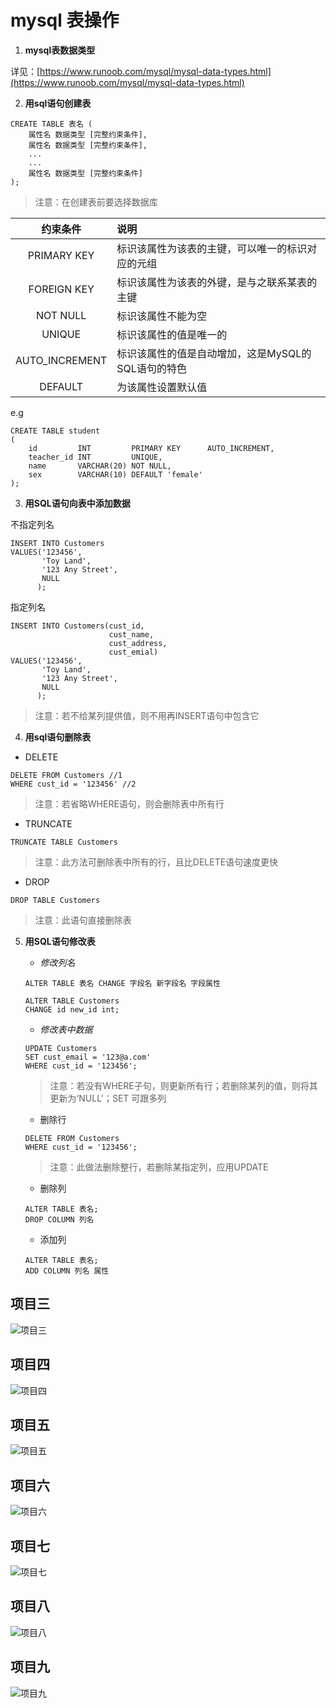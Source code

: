 # mysql 表操作      

1. **mysql表数据类型**   

详见：[https://www.runoob.com/mysql/mysql-data-types.html](https://www.runoob.com/mysql/mysql-data-types.html)

2. **用sql语句创建表**

```mysql
CREATE TABLE 表名 (
    属性名 数据类型 [完整约束条件],
    属性名 数据类型 [完整约束条件],
    ...
    ...
    属性名 数据类型 [完整约束条件]
);
```

> 注意：在创建表前要选择数据库

|    约束条件    | 说明                                               |
| :------------: | :------------------------------------------------- |
|  PRIMARY KEY   | 标识该属性为该表的主键，可以唯一的标识对应的元组   |
|  FOREIGN KEY   | 标识该属性为该表的外键，是与之联系某表的主键       |
|    NOT NULL    | 标识该属性不能为空                                 |
|     UNIQUE     | 标识该属性的值是唯一的                             |
| AUTO_INCREMENT | 标识该属性的值是自动增加，这是MySQL的SQL语句的特色 |
|    DEFAULT     | 为该属性设置默认值                                 |

e.g

```mysql
CREATE TABLE student 
(
	id 		   INT         PRIMARY KEY      AUTO_INCREMENT,
    teacher_id INT         UNIQUE,
    name 	   VARCHAR(20) NOT NULL,
    sex        VARCHAR(10) DEFAULT 'female'
);
```

3. **用SQL语句向表中添加数据**

不指定列名

```mysql
INSERT INTO Customers
VALUES('123456',
       'Toy Land',
       '123 Any Street',
       NULL
      );
```

指定列名

```mysql
INSERT INTO Customers(cust_id,
                      cust_name,
                      cust_address,
                      cust_emial)
VALUES('123456',
       'Toy Land',
       '123 Any Street',
       NULL
      );
```

> 注意：若不给某列提供值，则不用再INSERT语句中包含它

4. **用sql语句删除表**

+ DELETE

```mysql
DELETE FROM Customers //1
WHERE cust_id = '123456' //2
```

> 注意：若省略WHERE语句，则会删除表中所有行

+ TRUNCATE

```mysql
TRUNCATE TABLE Customers
```

> 注意：此方法可删除表中所有的行，且比DELETE语句速度更快

+ DROP

```mysql
DROP TABLE Customers
```

> 注意：此语句直接删除表

5. **用SQL语句修改表**	

   + *修改列名*  

   ```mysql
   ALTER TABLE 表名 CHANGE 字段名 新字段名 字段属性
   ```

   ```mysql
   ALTER TABLE Customers 
   CHANGE id new_id int;
   ```

   + *修改表中数据*

   ```mysql
   UPDATE Customers
   SET cust_email = '123@a.com'
   WHERE cust_id = '123456';
   ```

   > 注意：若没有WHERE子句，则更新所有行；若删除某列的值，则将其更新为‘NULL'；SET 可跟多列

   + 删除行

   ```mysql
   DELETE FROM Customers 
   WHERE cust_id = '123456';
   ```

   > 注意：此做法删除整行，若删除某指定列，应用UPDATE

   + 删除列

   ```mysql
   ALTER TABLE 表名;
   DROP COLUMN 列名
   ```

   + 添加列

   ```mysql
   ALTER TABLE 表名;
   ADD COLUMN 列名 属性
   ```

## 项目三

![项目三](./项目三.png)

## 项目四

![项目四](./项目四.png)

## 项目五

![项目五](./项目五.png)

## 项目六

![项目六](./项目六.png)

## 项目七

![项目七](./项目七.png)

## 项目八

![项目八](./项目八.png)

## 项目九

![项目九](./项目九.png)

